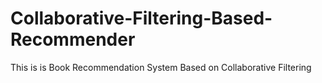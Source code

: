 # Collaborative-Filtering-Based-Recommender
This is is Book Recommendation System Based on Collaborative Filtering

